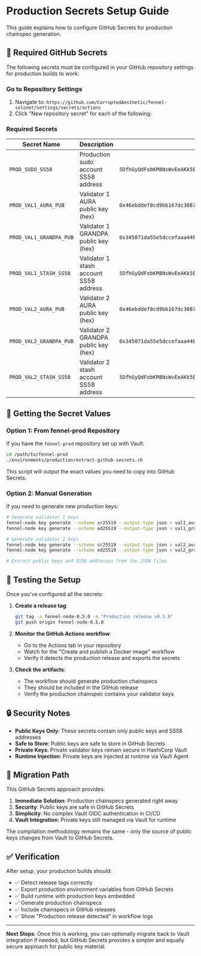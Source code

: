 # Production Secrets Setup Guide

This guide explains how to configure GitHub Secrets for production chainspec generation.

## 🔐 Required GitHub Secrets

The following secrets must be configured in your GitHub repository settings for production builds to work:

### Go to Repository Settings
1. Navigate to: `https://github.com/CorruptedAesthetic/fennel-solonet/settings/secrets/actions`
2. Click "New repository secret" for each of the following:

### Required Secrets

| Secret Name | Description | Example Format |
|-------------|-------------|----------------|
| `PROD_SUDO_SS58` | Production sudo account SS58 address | `5DfhGyQdFobKM8NsWvEeAKk5EQQgYe9AydgJ7rMB6E1EqRzV` |
| `PROD_VAL1_AURA_PUB` | Validator 1 AURA public key (hex) | `0x46ebddef8cd9bb167dc30878d7113b7e168e6f0646beffd77d69d39bad76b47a` |
| `PROD_VAL1_GRANDPA_PUB` | Validator 1 GRANDPA public key (hex) | `0x345071da55e5dccefaaa440339415ef9f2663338a38f7da0df21be5ab4e055ef` |
| `PROD_VAL1_STASH_SS58` | Validator 1 stash account SS58 address | `5DfhGyQdFobKM8NsWvEeAKk5EQQgYe9AydgJ7rMB6E1EqRzV` |
| `PROD_VAL2_AURA_PUB` | Validator 2 AURA public key (hex) | `0x46ebddef8cd9bb167dc30878d7113b7e168e6f0646beffd77d69d39bad76b47a` |
| `PROD_VAL2_GRANDPA_PUB` | Validator 2 GRANDPA public key (hex) | `0x345071da55e5dccefaaa440339415ef9f2663338a38f7da0df21be5ab4e055ef` |
| `PROD_VAL2_STASH_SS58` | Validator 2 stash account SS58 address | `5DfhGyQdFobKM8NsWvEeAKk5EQQgYe9AydgJ7rMB6E1EqRzV` |

## 🔑 Getting the Secret Values

### Option 1: From fennel-prod Repository
If you have the `fennel-prod` repository set up with Vault:

```bash
cd /path/to/fennel-prod
./environments/production/extract-github-secrets.sh
```

This script will output the exact values you need to copy into GitHub Secrets.

### Option 2: Manual Generation
If you need to generate new production keys:

```bash
# Generate validator 1 keys
fennel-node key generate --scheme sr25519 --output-type json > val1_aura.json
fennel-node key generate --scheme ed25519 --output-type json > val1_grandpa.json

# Generate validator 2 keys  
fennel-node key generate --scheme sr25519 --output-type json > val2_aura.json
fennel-node key generate --scheme ed25519 --output-type json > val2_grandpa.json

# Extract public keys and SS58 addresses from the JSON files
```

## 🚀 Testing the Setup

Once you've configured all the secrets:

1. **Create a release tag**:
   ```bash
   git tag -a fennel-node-0.5.0 -m "Production release v0.5.0"
   git push origin fennel-node-0.5.0
   ```

2. **Monitor the GitHub Actions workflow**:
   - Go to the Actions tab in your repository
   - Watch for the "Create and publish a Docker image" workflow
   - Verify it detects the production release and exports the secrets

3. **Check the artifacts**:
   - The workflow should generate production chainspecs
   - They should be included in the GitHub release
   - Verify the production chainspec contains your validator keys

## 🔒 Security Notes

- **Public Keys Only**: These secrets contain only public keys and SS58 addresses
- **Safe to Store**: Public keys are safe to store in GitHub Secrets
- **Private Keys**: Private validator keys remain secure in HashiCorp Vault
- **Runtime Injection**: Private keys are injected at runtime via Vault Agent

## 🔄 Migration Path

This GitHub Secrets approach provides:
1. **Immediate Solution**: Production chainspecs generated right away
2. **Security**: Public keys are safe in GitHub Secrets
3. **Simplicity**: No complex Vault OIDC authentication in CI/CD
4. **Vault Integration**: Private keys still managed via Vault for runtime

The compilation methodology remains the same - only the source of public keys changes from Vault to GitHub Secrets.

## ✅ Verification

After setup, your production builds should:
- ✅ Detect release tags correctly
- ✅ Export production environment variables from GitHub Secrets
- ✅ Build runtime with production keys embedded
- ✅ Generate production chainspecs
- ✅ Include chainspecs in GitHub releases
- ✅ Show "Production release detected" in workflow logs

---

**Next Steps**: Once this is working, you can optionally migrate back to Vault integration if needed, but GitHub Secrets provides a simpler and equally secure approach for public key material. 